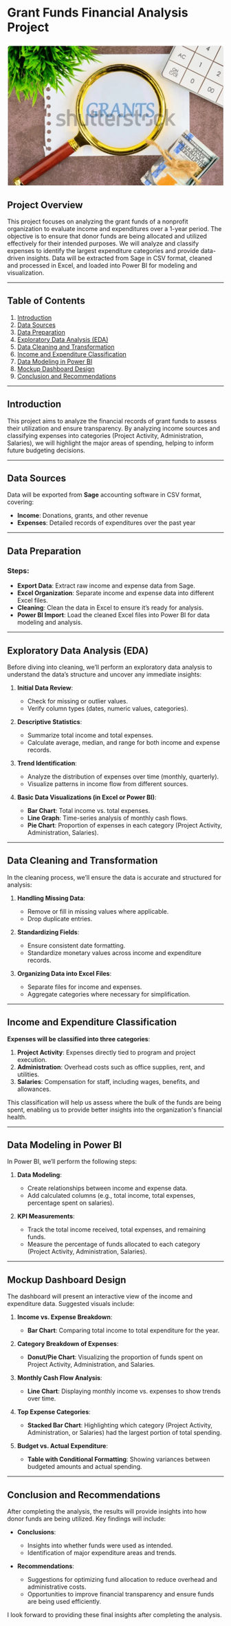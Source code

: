 # Grant Funds Financial Analysis Project

![logo](Assets/Images/Logo.png)


## Project Overview

This project focuses on analyzing the grant funds of a nonprofit organization to evaluate income and expenditures over a 1-year period. The objective is to ensure that donor funds are being allocated and utilized effectively for their intended purposes. We will analyze and classify expenses to identify the largest expenditure categories and provide data-driven insights. Data will be extracted from Sage in CSV format, cleaned and processed in Excel, and loaded into Power BI for modeling and visualization.

---

## Table of Contents

1. [Introduction](#introduction)  
2. [Data Sources](#data-sources)  
3. [Data Preparation](#data-preparation)  
4. [Exploratory Data Analysis (EDA)](#exploratory-data-analysis-eda)  
5. [Data Cleaning and Transformation](#data-cleaning-and-transformation)  
6. [Income and Expenditure Classification](#income-and-expenditure-classification)  
7. [Data Modeling in Power BI](#data-modeling-in-power-bi)  
8. [Mockup Dashboard Design](#mockup-dashboard-design)  
9. [Conclusion and Recommendations](#conclusion-and-recommendations)

---

## Introduction

This project aims to analyze the financial records of grant funds to assess their utilization and ensure transparency. By analyzing income sources and classifying expenses into categories (Project Activity, Administration, Salaries), we will highlight the major areas of spending, helping to inform future budgeting decisions.

---

## Data Sources

Data will be exported from **Sage** accounting software in CSV format, covering:
- **Income**: Donations, grants, and other revenue
- **Expenses**: Detailed records of expenditures over the past year

---

## Data Preparation

### Steps:
- **Export Data**: Extract raw income and expense data from Sage.
- **Excel Organization**: Separate income and expense data into different Excel files.
- **Cleaning**: Clean the data in Excel to ensure it’s ready for analysis.
- **Power BI Import**: Load the cleaned Excel files into Power BI for data modeling and analysis.

---

## Exploratory Data Analysis (EDA)

Before diving into cleaning, we’ll perform an exploratory data analysis to understand the data’s structure and uncover any immediate insights:

1. **Initial Data Review**:  
   - Check for missing or outlier values.  
   - Verify column types (dates, numeric values, categories).

2. **Descriptive Statistics**:  
   - Summarize total income and total expenses.  
   - Calculate average, median, and range for both income and expense records.

3. **Trend Identification**:  
   - Analyze the distribution of expenses over time (monthly, quarterly).  
   - Visualize patterns in income flow from different sources.

4. **Basic Data Visualizations (in Excel or Power BI)**:  
   - **Bar Chart**: Total income vs. total expenses.  
   - **Line Graph**: Time-series analysis of monthly cash flows.  
   - **Pie Chart**: Proportion of expenses in each category (Project Activity, Administration, Salaries).

---

## Data Cleaning and Transformation

In the cleaning process, we’ll ensure the data is accurate and structured for analysis:

1. **Handling Missing Data**:  
   - Remove or fill in missing values where applicable.  
   - Drop duplicate entries.

2. **Standardizing Fields**:  
   - Ensure consistent date formatting.  
   - Standardize monetary values across income and expenditure records.

3. **Organizing Data into Excel Files**:  
   - Separate files for income and expenses.  
   - Aggregate categories where necessary for simplification.

---

## Income and Expenditure Classification

**Expenses will be classified into three categories**:

1. **Project Activity**: Expenses directly tied to program and project execution.
2. **Administration**: Overhead costs such as office supplies, rent, and utilities.
3. **Salaries**: Compensation for staff, including wages, benefits, and allowances.

This classification will help us assess where the bulk of the funds are being spent, enabling us to provide better insights into the organization's financial health.

---

## Data Modeling in Power BI

In Power BI, we’ll perform the following steps:

1. **Data Modeling**:
   - Create relationships between income and expense data.
   - Add calculated columns (e.g., total income, total expenses, percentage spent on salaries).

2. **KPI Measurements**:
   - Track the total income received, total expenses, and remaining funds.
   - Measure the percentage of funds allocated to each category (Project Activity, Administration, Salaries).

---

## Mockup Dashboard Design

The dashboard will present an interactive view of the income and expenditure data. Suggested visuals include:

1. **Income vs. Expense Breakdown**:  
   - **Bar Chart**: Comparing total income to total expenditure for the year.

2. **Category Breakdown of Expenses**:  
   - **Donut/Pie Chart**: Visualizing the proportion of funds spent on Project Activity, Administration, and Salaries.

3. **Monthly Cash Flow Analysis**:  
   - **Line Chart**: Displaying monthly income vs. expenses to show trends over time.

4. **Top Expense Categories**:  
   - **Stacked Bar Chart**: Highlighting which category (Project Activity, Administration, or Salaries) had the largest portion of total spending.

5. **Budget vs. Actual Expenditure**:  
   - **Table with Conditional Formatting**: Showing variances between budgeted amounts and actual spending.

---

## Conclusion and Recommendations

After completing the analysis, the results will provide insights into how donor funds are being utilized. Key findings will include:

- **Conclusions**:  
   - Insights into whether funds were used as intended.  
   - Identification of major expenditure areas and trends.

- **Recommendations**:  
   - Suggestions for optimizing fund allocation to reduce overhead and administrative costs.  
   - Opportunities to improve financial transparency and ensure funds are being used efficiently.

I look forward to providing these final insights after completing the analysis.

